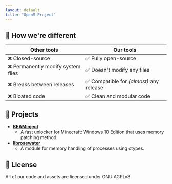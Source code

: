 ```yaml
---
layout: default
title: "OpenM Project"
---
```


## :star2: How we're different

| Other tools                         | Our tools                                                |
|-------------------------------------|----------------------------------------------------------|
| :x: Closed-source                   | :white_check_mark: Fully open-source                     |
| :x: Permanently modify system files | :white_check_mark: Doesn't modify any files              |
| :x: Breaks between releases         | :white_check_mark: Compatible for *(almost)* any release |
| :x: Bloated code                    | :white_check_mark: Clean and modular code                |

## :wrench: Projects

- **[BEAMinject](https://openm.tech/BEAMinject/)**
    - A fast unlocker for Minecraft: Windows 10 Edition that uses memory patching method.
- **[librosewater](https://github.com/OpenM-Project/librosewater)**
    - A module for memory handling of processes using ctypes.

## :page_with_curl: License

All of our code and assets are licensed under GNU AGPLv3.
